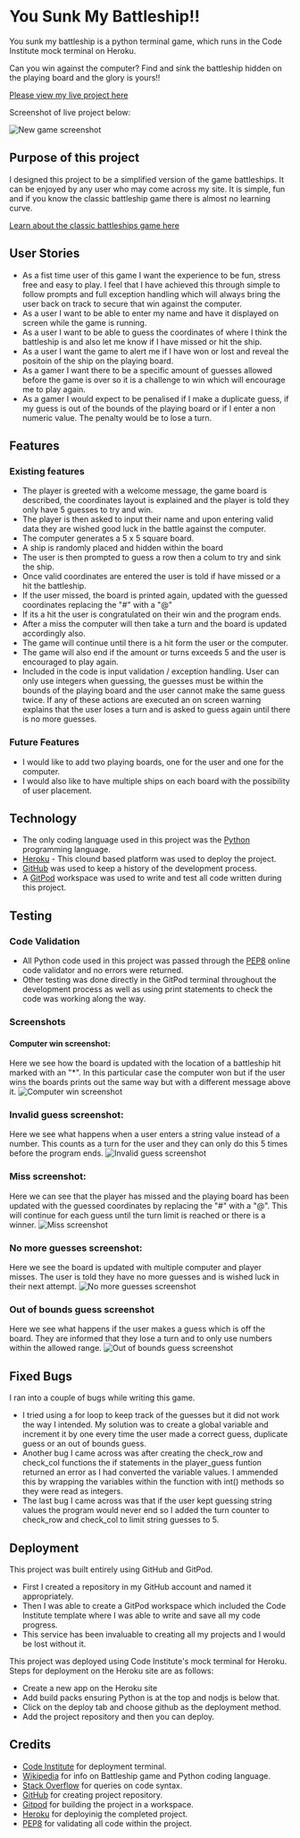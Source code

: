 # You Sunk My Battleship!!

You sunk my battleship is a python terminal game, which runs in the Code Institute mock terminal on Heroku. 

Can you win against the computer? Find and sink the battleship hidden on the playing board and the glory is yours!!

[Please view my live project here](https://you-sunk-my-battleship.herokuapp.com/)

Screenshot of live project below:

![New game screenshot](screenshots/new_game_ss.PNG)

## Purpose of this project

I designed this project to be a simplified version of the game battleships. It can be enjoyed by any user who may come across my site. It is simple, fun and if you know the classic battleship game there is almost no learning curve. 

[Learn about the classic battleships game here](https://en.wikipedia.org/wiki/Battleship_(game))

## User Stories

* As a fist time user of this game I want the experience to be fun, stress free and easy to play. I feel that I have achieved this through simple to follow prompts and full exception handling which will always bring the user back on track to secure that win against the computer.
* As a user I want to be able to enter my name and have it displayed on screen while the game is running.
* As a user I want to be able to guess the coordinates of where I think the battleship is and also let me know if I have missed or hit the ship.
* As a user I want the game to alert me if I have won or lost and reveal the positoin of the ship on the playing board.
* As a gamer I want there to be a specific amount of guesses allowed before the game is over so it is a challenge to win which will encourage me to play again.
* As a gamer I would expect to be penalised if I make a duplicate guess, if my guess is out of the bounds of the playing board or if I enter a non numeric value.  The penalty would be to lose a turn. 


## Features

### Existing features

* The player is greeted with a welcome message, the game board is described, the coordinates layout is explained and the player is told they only have 5 guesses to try and win. 
* The player is then asked to input their name and upon entering valid data they are wished good luck in the battle against the computer.
* The computer generates a 5 x 5 square board.
* A ship is randomly placed and hidden within the board 
* The user is then prompted to guess a row then a colum to try and sink the ship.
* Once valid coordinates are entered the user is told if have missed or a hit the battleship. 
* If the user missed, the board is printed again, updated with the guessed coordinates replacing the "#" with a "@" 
* If its a hit the user is congratulated on their win and the program ends.
* After a miss the computer will then take a turn and the board is updated accordingly also.
* The game will continue until there is a hit form the user or the computer.
* The game will also end if the amount or turns exceeds 5 and the user is encouraged to play again.
* Included in the code is input validation / exception handling. User can only use integers when guessing, the guesses must be within the bounds of the playing board and the user cannot make the same guess twice. If any of these actions are executed an on screen warning explains that the user loses a turn and is asked to guess again until there is no more guesses.

### Future Features

* I would like to add two playing boards, one for the user and one for the computer.
* I would also like to have multiple ships on each board with the possibility of user placement.

## Technology

* The only coding language used in this project was the [Python](https://en.wikipedia.org/wiki/Python_(programming_language)) programming language.
* [Heroku](https://heroku.com/) - This clound based platform was used to deploy the project.
* [GitHub](https://github.com/) was used to keep a history of the development process.
* A [GitPod](https://gitpod.io/) workspace was used to write and test all code written during this project.

## Testing

### Code Validation

* All Python code used in this project was passed through the [PEP8](http://pep8online.com/) online code validator and no errors were returned. 
* Other testing was done directly in the GitPod terminal throughout the development process as well as using print statements to check the code was working along the way. 

### Screenshots

#### Computer win screenshot:
Here we see how the board is updated with the location of a battleship hit marked with an "*". In this particular case the computer won but if the user wins the boards prints out the same way but with a different message above it. 
![Computer win screenshot](screenshots/comp_win_ss.PNG)

### Invalid guess screenshot:
Here we see what happens when a user enters a string value instead of a number. This counts as a turn for the user and they can only do this 5 times before the program ends. 
![Invalid guess screenshot](screenshots/invalid_guess_ss.PNG)

### Miss screenshot:
Here we can see that the player has missed and the playing board has been updated with the guessed coordinates by replacing the "#" with a "@". This will continue for each guess until the turn limit is reached or there is a winner.
![Miss screenshot](screenshots/miss_ss.PNG)

### No more guesses screenshot:
Here we see the board is updated with multiple computer and player misses. The user is told they have no more guesses and is wished luck in their next attempt.
![No more guesses screenshot](screenshots/no_guesses_left_ss.PNG)

### Out of bounds guess screenshot 
Here we see what happens if the user makes a guess which is off the board. They are informed that they lose a turn and to only use numbers within the allowed range.
![Out of bounds guess screenshot](screenshots/out_of_bound_ss.PNG)

## Fixed Bugs

I ran into a couple of bugs while writing this game.
* I tried using a for loop to keep track of the guesses but it did not work the way I intended. My solution was to create a global variable and increment it by one every time the user made a correct guess, duplicate guess or an out of bounds guess. 
* Another bug I came across was after creating the check_row and check_col functions the if statements in the player_guess funtion returned an error as I had converted the variable values. I ammended this by wrapping the variables within the function with int() methods so they were read as integers.
* The last bug I came across was that if the user kept guessing string values the program would never end so I added the turn counter to check_row and check_col to limit string guesses to 5.

## Deployment

This project was built entirely using GitHub and GitPod.
* First I created a repository in my GitHub account and named it appropriately.
* Then I was able to create a GitPod workspace which included the Code Institute template where I was able to write and save all my code progress.
* This service has been invaluable to creating all my projects and I would be lost without it.  


This project was deployed using Code Institute's mock terminal for Heroku. Steps for deployment on the Heroku site are as follows:
* Create a new app on the Heroku site 
* Add build packs ensuring Python is at the top and nodjs is below that.
* Click on the deploy tab and choose github as the deployment method. 
* Add the project repository and then you can deploy.

## Credits 

* [Code Institute](https://codeinstitute.net/) for deployment terminal.
* [Wikipedia](https://www.wikipedia.org/) for info on Battleship game and Python coding language.
* [Stack Overflow](https://stackoverflow.com/) for queries on code syntax.
* [GitHub](https://github.com/) for creating project repository.
* [Gitpod](https://gitpod.io/workspaces) for building the project in a workspace.
* [Heroku](https://heroku.com/) for deployinig the completed project.
* [PEP8](http://pep8online.com/) for validating all code within the project.
